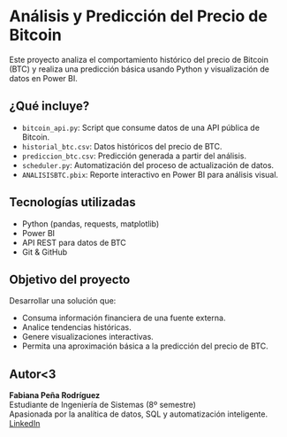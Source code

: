 #  Análisis y Predicción del Precio de Bitcoin

Este proyecto analiza el comportamiento histórico del precio de Bitcoin (BTC) y realiza una predicción básica usando Python y visualización de datos en Power BI.

## ¿Qué incluye?

- `bitcoin_api.py`: Script que consume datos de una API pública de Bitcoin.
- `historial_btc.csv`: Datos históricos del precio de BTC.
- `prediccion_btc.csv`: Predicción generada a partir del análisis.
- `scheduler.py`: Automatización del proceso de actualización de datos.
- `ANALISISBTC.pbix`: Reporte interactivo en Power BI para análisis visual.

##  Tecnologías utilizadas

- Python (pandas, requests, matplotlib)
- Power BI
- API REST para datos de BTC
- Git & GitHub

##  Objetivo del proyecto

Desarrollar una solución que:
- Consuma información financiera de una fuente externa.
- Analice tendencias históricas.
- Genere visualizaciones interactivas.
- Permita una aproximación básica a la predicción del precio de BTC.

##  Autor<3

**Fabiana Peña Rodríguez**  
Estudiante de Ingeniería de Sistemas (8º semestre)  
Apasionada por la analítica de datos, SQL y automatización inteligente.  
[LinkedIn](www.linkedin.com/in/fabiana-p-rodriguez-361485126)


